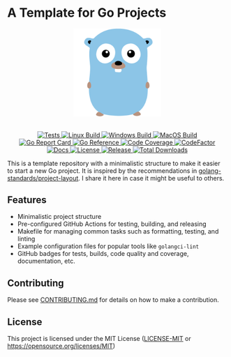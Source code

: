 # A Template for Go Projects

<div align="center">
  <picture>
    <source media="(prefers-color-scheme: light)" srcset="assets/logo-v1.svg">
    <source media="(prefers-color-scheme: dark)" srcset="assets/logo-v1.svg">
    <img alt="template-go-project logo" src="assets/logo-v1.svg" height="40%" width="40%">
  </picture>
</div>
<br>

<p align="center">
  <a href="https://github.com/habedi/template-go-project/actions/workflows/tests.yml">
    <img alt="Tests" 
src="https://img.shields.io/github/actions/workflow/status/habedi/template-go-project/tests.yml?label=Tests&style=flat&
labelColor=555555&logo=github">
  </a>
  <a href="https://github.com/habedi/template-go-project/actions/workflows/build_linux.yml">
    <img alt="Linux Build" 
src="https://img.shields.io/github/actions/workflow/status/habedi/template-go-project/build_linux.yml?label=Linux%
20Build&style=flat&labelColor=555555&logo=linux">
  </a>
  <a href="https://github.com/habedi/template-go-project/actions/workflows/build_windows.yml">
    <img alt="Windows Build" 
src="https://img.shields.io/github/actions/workflow/status/habedi/template-go-project/build_windows.yml?label=Windows%
20Build&style=flat&labelColor=555555&logo=github">
  </a>
  <a href="https://github.com/habedi/template-go-project/actions/workflows/build_macos.yml">
    <img alt="MacOS Build" 
src="https://img.shields.io/github/actions/workflow/status/habedi/template-go-project/build_macos.yml?label=MacOS%
20Build&style=flat&labelColor=555555&logo=apple">
  </a>
  <br>
  <a href="https://goreportcard.com/report/github.com/habedi/template-go-project">
    <img alt="Go Report Card" 
src="https://img.shields.io/badge/Go%20Report-Check-007ec6?style=flat&labelColor=555555&logo=go">
  </a>
  <a href="https://pkg.go.dev/github.com/habedi/template-go-project">
    <img alt="Go Reference" 
src="https://img.shields.io/badge/Go%20Reference-Docs-3776ab?style=flat&labelColor=555555&logo=go">
  </a>
  <a href="https://codecov.io/gh/habedi/template-go-project">
    <img alt="Code Coverage" 
src="https://img.shields.io/codecov/c/github/habedi/template-go-project?style=flat&labelColor=555555&logo=codecov">
  </a>
  <a href="https://www.codefactor.io/repository/github/habedi/template-go-project">
    <img alt="CodeFactor" 
src="https://img.shields.io/codefactor/grade/github/habedi/template-go-project?style=flat&labelColor=555555&logo=
codefactor">
  </a>
  <br>
  <a href="https://github.com/habedi/template-go-project/docs">
    <img alt="Docs" src="https://img.shields.io/badge/docs-latest-3776ab?style=flat&labelColor=555555&logo=readthedocs">
  </a>
  <a href="https://github.com/habedi/template-go-project/blob/main/LICENSE-MIT">
    <img alt="License" 
src="https://img.shields.io/badge/license-MIT-007ec6?style=flat&labelColor=555555&logo=open-source-initiative">
  </a>
  <a href="https://github.com/habedi/template-go-project/releases/latest">
    <img alt="Release" 
src="https://img.shields.io/github/release/habedi/template-go-project.svg?style=flat&labelColor=555555&logo=github">
  </a>
  <a href="https://github.com/habedi/template-go-project/releases">
    <img alt="Total Downloads" 
src="https://img.shields.io/github/downloads/habedi/template-go-project/total.svg?style=flat&labelColor=555555&logo=
github">
  </a>
</p>

This is a template repository with a minimalistic structure to make it easier to start a new Go project.
It is inspired by the recommendations
in [golang-standards/project-layout](https://github.com/golang-standards/project-layout).
I share it here in case it might be useful to others.

## Features

- Minimalistic project structure
- Pre-configured GitHub Actions for testing, building, and releasing
- Makefile for managing common tasks such as formatting, testing, and linting
- Example configuration files for popular tools like `golangci-lint`
- GitHub badges for tests, builds, code quality and coverage, documentation, etc.

## Contributing

Please see [CONTRIBUTING.md](CONTRIBUTING.md) for details on how to make a contribution.

## License

This project is licensed under the MIT License ([LICENSE-MIT](LICENSE-MIT) or https://opensource.org/licenses/MIT)
